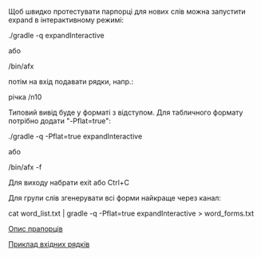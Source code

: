 Щоб швидко протестувати парпорці для нових слів можна запустити expand в інтерактивному режимі:

  ./gradle -q expandInteractive
  
  або
  
  /bin/afx

потім на вхід подавати рядки, напр.:

річка /n10

Типовий вивід буде у форматі з відступом. Для табличного формату потрібно додати "-Pflat=true":

  ./gradle -q -Pflat=true expandInteractive
  
  або
  
  /bin/afx -f


Для виходу набрати exit або Ctrl+C


Для групи слів згенерувати всі форми найкраще через канал:

  cat word_list.txt | gradle -q -Pflat=true expandInteractive > word_forms.txt


[Опис прапорців](../doc/affix_groups.txt)

[Приклад вхідних рядків](../data/dict/slang.lst)
